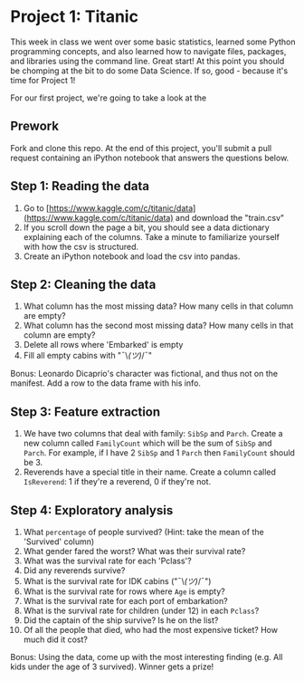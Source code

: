 # Project 1: Titanic

This week in class we went over some basic statistics, learned some Python programming concepts, and also learned how to navigate files, packages, and libraries using the command line. Great start! At this point you should be chomping at the bit to do some Data Science. If so, good - because it's time for Project 1!

For our first project, we're going to take a look at the

## Prework
Fork and clone this repo. At the end of this project, you'll submit a pull request containing an iPython notebook that answers the questions below.

## Step 1: Reading the data

1. Go to [https://www.kaggle.com/c/titanic/data](https://www.kaggle.com/c/titanic/data) and download the "train.csv"
2. If you scroll down the page a bit, you should see a data dictionary explaining each of the columns. Take a minute to familiarize yourself with how the csv is structured.
3. Create an iPython notebook and load the csv into pandas.

## Step 2: Cleaning the data
1. What column has the most missing data? How many cells in that column are empty?
2. What column has the second most missing data? How many cells in that column are empty?
3. Delete all rows where 'Embarked' is empty
4. Fill all empty cabins with "¯\\_(ツ)_/¯"

Bonus: Leonardo Dicaprio's character was fictional, and thus not on the manifest. Add a row to the data frame with his info.

## Step 3: Feature extraction
1.  We have two columns that deal with family: `SibSp` and `Parch`. Create a new column called `FamilyCount` which will be the sum of `SibSp` and `Parch`. For example, if I have 2 `SibSp` and 1 `Parch` then `FamilyCount` should be 3.
2. Reverends have a special title in their name. Create a column called `IsReverend`: 1 if they're a reverend, 0 if they're not.

## Step 4: Exploratory analysis
1. What `percentage` of people survived? (Hint: take the mean of the 'Survived' column)
2. What gender fared the worst? What was their survival rate?
3. What was the survival rate for each 'Pclass'?
4. Did any reverends survive?
5. What is the survival rate for IDK cabins ("¯\\_(ツ)_/¯")
6. What is the survival rate for rows where `Age` is empty?
7. What is the survival rate for each port of embarkation?
8. What is the survival rate for children (under 12) in each `Pclass`?
9. Did the captain of the ship survive? Is he on the list?
10. Of all the people that died, who had the most expensive ticket? How much did it cost?

Bonus: Using the data, come up with the most interesting finding (e.g. All kids under the age of 3 survived). Winner gets a prize!
